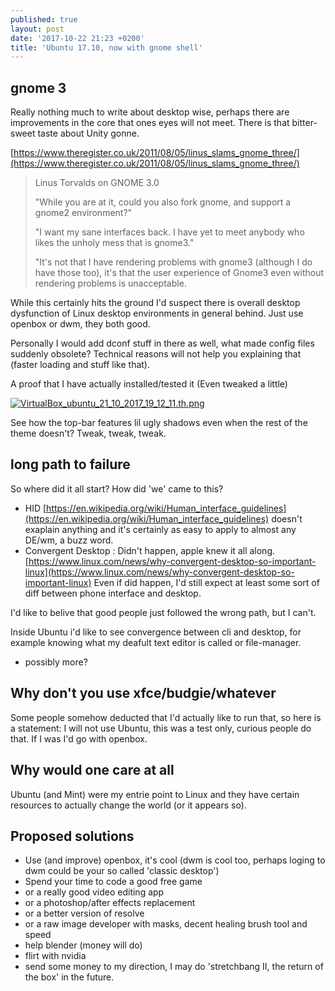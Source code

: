 ```yaml
---
published: true
layout: post
date: '2017-10-22 21:23 +0200'
title: 'Ubuntu 17.10, now with gnome shell'
---
```

## gnome 3

Really nothing much to write about desktop wise, perhaps there are improvements in the core that ones eyes will not meet. There is that bitter-sweet taste about Unity gonne.

[https://www.theregister.co.uk/2011/08/05/linus_slams_gnome_three/](https://www.theregister.co.uk/2011/08/05/linus_slams_gnome_three/)

> Linus Torvalds on GNOME 3.0
>
> "While you are at it, could you also fork gnome, and support a gnome2 environment?"
> 
> "I want my sane interfaces back. I have yet to meet anybody who likes the unholy mess that is gnome3."
> 
> "It's not that I have rendering problems with gnome3 (although I do have those too), it's that the user experience of Gnome3 even without rendering problems is unacceptable.

While this certainly hits the ground I'd suspect there is overall desktop dysfunction of Linux desktop environments in general behind. Just use openbox or dwm, they both good.

Personally I would add dconf stuff in there as well, what made config files suddenly obsolete? Technical reasons will not help you explaining that (faster loading and stuff like that).

A proof that I have actually installed/tested it (Even tweaked a little)

[![VirtualBox_ubuntu_21_10_2017_19_12_11.th.png](https://cdn.scrot.moe/images/2017/10/21/VirtualBox_ubuntu_21_10_2017_19_12_11.th.png)](https://scrot.moe/image/6m07l)

See how the top-bar features lil ugly shadows even when the rest of the theme doesn't? Tweak, tweak, tweak.

## long path to failure

So where did it all start? How did 'we' came to this?

- HID [https://en.wikipedia.org/wiki/Human_interface_guidelines](https://en.wikipedia.org/wiki/Human_interface_guidelines) doesn't exaplain anything and it's certainly as easy to apply to almost any DE/wm, a buzz word. 
- Convergent Desktop : Didn't happen, apple knew it all along. [https://www.linux.com/news/why-convergent-desktop-so-important-linux](https://www.linux.com/news/why-convergent-desktop-so-important-linux) Even if did happen, I'd still expect at least some sort of diff between phone interface and desktop.

I'd like to belive that good people just followed the wrong path, but I can't.

Inside Ubuntu i'd like to see convergence between cli and desktop, for example knowing what my deafult text editor is called or file-manager.

- possibly more?

## Why don't you use xfce/budgie/whatever

Some people somehow deducted that I'd actually like to run that, so here is a statement: I will not use Ubuntu, this was a test only, curious people do that. If I was I'd go with openbox.

## Why would one care at all

Ubuntu (and Mint) were my entrie point to Linux and they have certain resources to actually change the world (or it appears so).

## Proposed solutions

- Use (and improve) openbox, it's cool (dwm is cool too, perhaps loging to dwm could be your so called 'classic desktop')
- Spend your time to code a good free game
- or a really good video editing app
- or a photoshop/after effects replacement
- or a better version of resolve
- or a raw image developer with masks, decent healing brush tool and speed
- help blender (money will do)
- flirt with nvidia
- send some money to my direction, I may do 'stretchbang II, the return of the box' in the future.
